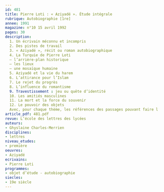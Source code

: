 ```yaml
---
id: 481
title: Pierre Loti : « Aziyadé ». Étude intégrale 
rubrique: Autobiographie [1re]
annee: 1991
magazine: n°10 15 avril 1992
pages: 30
description: 
  1. Un écrivain méconnu et incompris
  2. Des pistes de travail
  3. « Aziyadé », récit ou roman autobiographique
  4. La Turquie de Pierre Loti
  – l’arrière-plan historique
  – les lieux
  – une mosaïque humaine
  5. Aziyadé et la vie du harem
  6. L’attirance pour l’Islam
  7. Le rejet du progrès
  8. L’influence du romantisme
  9. Travestissement : jeu ou quête d’identité
  10. Les amitiés masculines
  11. La mort et la force du souvenir
  12. Le pouvoir des objets
  Avec, pour chaque thème, les références des passages pouvant faire l’objet d’une explication en classe.
article_pdf: 481.pdf
revue: L’école des lettres des lycées
auteurs:
- Ghyslaine Charles-Merrien
disciplines:
- lettres
niveau_etudes:
- première
oeuvres:
- Aziyadé
ecrivains:
- Pierre Loti
programmes:
- objet d’étude - autobiographie
siecles:
- 19e siècle
---
```

